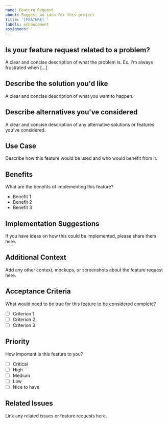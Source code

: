 ```yaml
---
name: Feature Request
about: Suggest an idea for this project
title: '[FEATURE] '
labels: enhancement
assignees: ''
---
```


## Is your feature request related to a problem?
A clear and concise description of what the problem is. Ex. I'm always frustrated when [...]

## Describe the solution you'd like
A clear and concise description of what you want to happen.

## Describe alternatives you've considered
A clear and concise description of any alternative solutions or features you've considered.

## Use Case
Describe how this feature would be used and who would benefit from it.

## Benefits
What are the benefits of implementing this feature?
- Benefit 1
- Benefit 2
- Benefit 3

## Implementation Suggestions
If you have ideas on how this could be implemented, please share them here.

## Additional Context
Add any other context, mockups, or screenshots about the feature request here.

## Acceptance Criteria
What would need to be true for this feature to be considered complete?
- [ ] Criterion 1
- [ ] Criterion 2
- [ ] Criterion 3

## Priority
How important is this feature to you?
- [ ] Critical
- [ ] High
- [ ] Medium
- [ ] Low
- [ ] Nice to have

## Related Issues
Link any related issues or feature requests here.